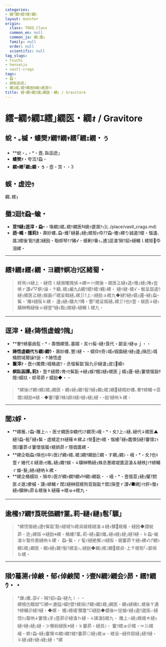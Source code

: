 ```yaml
---
categories:
- 繝｢繝ｳ繧ｹ繧ｿ繝ｼ
layout: monster
origin:
  class: TODO_Class
  common_en: null
  common_ja: 繝､繧ｮ
  family: null
  order: null
  scientific: null
tag_slugs:
- tsuchi
- henseiju
- vastl-crags
tags:
- 蝨・
- 螟臥函迯｣
- 繝ｴ繧｡繧ｹ繝医Ν蟯ｩ遯溷ｸｯ
title: 繧ｰ繝ｩ繝ｴ繧｣繝医・繝ｫ / Gravitore
---
```


# 繧ｰ繝ｩ繝ｴ繧｣繝医・繝ｫ / Gravitore

## 蛻・｡槭・螻樊ｧ繝ｻ繝ｬ繧｢繝ｪ繝・ぅ
* **蛻・｡・*・壼､臥函迯｣  
* **螻樊ｧ**・夸沍ｱ蝨・ 
* **繝ｬ繧｢繝ｪ繝・ぅ**・壺・笘・・3

## 蜈・虚迚ｩ
繝､繧ｮ

## 蜃ｺ迴ｾ蝨ｰ蝓・
* **荳ｻ縺ｪ逕滓・蝨ｰ**・喙繝ｴ繧｡繧ｹ繝医Ν蟯ｩ遯溷ｸｯ](../place/vastl_crags.md)  
* **迺ｰ蠅・擅莉ｶ**・壽妙螻､蝨ｰ蠖｢縺碁｣縺ｪ繧矩ｫ伜ｱｱ蝨ｰ蟶ｯ縲り誠遏ｳ繧・慍逶､謠ｺ繧後′鬆ｻ逋ｺ縺励・㍾蜉帑ｹｱ豬√・蟆剰ｦ乗ｨ｡逋ｺ逕溘′隕ｳ貂ｬ縺輔ｌ繧矩伜沺縲・

---

## 繧ｷ繝ｫ繧ｨ繝・ヨ繝ｻ螟冶ｦ区緒蜀・
> 蜉帛ｼｷ縺上・縺倥ｌ縺溷曙隗偵→縲∝ｲｩ閧後・繧医≧縺ｫ遑ｬ雉ｪ縺ｪ陲ｫ豈帙ｒ謖√▽螟ｧ譟・↑繝､繧ｮ蝙九Δ繝ｳ繧ｹ繧ｿ繝ｼ縲・ 
> 縺ｲ縺･繧√・鮟呈屆遏ｳ縺ｮ繧医≧縺ｪ蜈画ｲ｢繧呈戟縺｡縲∬ｸ上∩縺励ａ繧九◆縺ｳ縺ｫ蠕ｮ邏ｰ縺ｪ蝨ｰ髴・′襍ｷ縺阪ｋ縲・ 
> 逶ｮ縺ｯ驥大ｱ槫・豐｢繧呈叛縺｡縲∬ｦ也ｷ壹・蜈医↓縺ｯ驥榊鴨縺後ｏ縺壹°縺ｫ豁ｪ繧縺ｨ縺輔ｌ繧九・

---

## 逕滓・縺ｨ陦悟虚蝗ｳ隗｣
* **豢ｻ蜍墓凾髢・*・壽悃縲懷､墓婿・亥ｲｩ髯ｰ縺ｧ莨代・鄙呈ｧ縺ゅｊ・・ 
* **陦悟虚繝代ち繝ｼ繝ｳ**・壽妙螻､豐ｿ縺・・蠕伜ｾ奇ｼ城ｫ俶園縺ｧ縺ｮ逶｣隕厄ｼ城桶閼域爾譟ｻ逧・↑陦悟虚  
* **鬟滓ｧ**・壼ｲｩ闍費ｼ城桶遏ｳ・丞慍髴翫′谿九＠縺滄ｭ皮ｴ蝪ｩ  
* **螟臥函譚｡莉ｶ**・壹↑縺暦ｼ育ｲｾ髴翫→縺ｮ蜈ｱ魑ｴ縺ｫ繧医ｊ蠕ｮ邏ｰ縺ｪ窶懷慍谿ｻ隱ｿ蠕玖・蜉帚昴ｒ蠕励◆・・

> *縲後げ繝ｩ繝ｴ繧｣繝医・繝ｫ縺ｮ雜ｳ髻ｳ縺ｮ繝ｪ繧ｺ繝縺梧妙螻､豢ｻ蜍輔→荳閾ｴ縺励※縺・◆窶ｦ窶ｦ蛛ｶ辟ｶ縺ｧ縺ｯ縺ｪ縺・ｰ励′縺吶ｋ縲・

---

## 閭ｽ蜉・
* **縲雁､ｧ蝨ｰ雕上∩・医せ繝医Φ繝代け繝茨ｼ峨・*・夊ｸ上∩縺､縺代↓繧医▲縺ｦ蝨ｰ髱｢縺ｫ髴・虚繧定ｵｷ縺薙☆縲よｧ矩迚ｩ繧・慍蠖｢縺ｫ蠢懊§縺ｦ窶懷ｴｩ關ｽ窶昴ｄ窶懷慍蜑ｲ繧娯昴ｒ隱倡匱縲・ 
* **縲企㍾蝨ｧ隕也ｷ夲ｼ医げ繝ｬ繧､繧ｺ繝ｻ繝励Ξ繝・す繝｣繝ｼ・峨・*・夊ｦ也ｷ壹ｒ蜷代￠縺溷ｯｾ雎｡縺ｮ雜ｳ蜈・↓驥榊鴨縺ｮ蛛丞惠繧堤匱逕溘＆縺帙∫ｧｻ蜍輔ｒ蝗ｰ髮｣縺ｫ縺吶ｋ縲・ 
* **縲企桶蠕玖・隕夲ｼ医が繝ｬ繝ｻ繝√Η繝ｼ繝翫・・峨・*・壼慍荳ｭ縺ｮ驩ｱ閼医ｄ遨ｺ豢槭・謖ｯ蜍輔ｒ閨ｴ縺榊叙繧狗音谿翫↑閨ｴ隕壹ｒ謖√■縲∫ｲｾ骭ｬ螢ｫ縺ｫ驥榊ｮ昴＆繧後ｋ縺薙→繧ゅ≠繧九・

---

## 逾櫁ｩｱ繝ｻ莨晄価繝ｻ菫｡莉ｰ縺ｨ縺ｮ髢｢騾｣
> *縲悟慍縺ｮ邊ｾ髴翫′豁ｩ縺城％繧貞綾繧縺溘ａ縺ｫ騾繧雁・縺励◆譛蛻昴・迯｣縲阪→縺励※縲・桶螻ｱ菫｡莉ｰ縺ｮ蟇ｾ雎｡縺ｫ縺ｪ縺｣縺ｦ縺・ｋ蝨ｰ蝓溘ｂ蟄伜惠縺吶ｋ縲・ 
蝨ｰ髴・ｒ髦ｲ縺絶懈ｭｩ縺阪・蜆窶昴〒縺ｯ縲√げ繝ｩ繝ｴ繧｣繝医・繝ｫ縺ｮ雜ｳ髻ｳ繧呈ｨ｡縺励◆繝ｪ繧ｺ繝繧貞･上〒繧矩｢ｨ鄙偵ｂ縲・

---

## 隕ｳ蟇溯ｨ倬鹸・郁ｨ倬鹸閠・ｼ壹Ν繝ｼ繝会ｼ昴・繧ｹ繝ｳ・・

> *譁ｭ螻､邵√・隕ｳ貂ｬ蝨ｰ縺九ｉ・・  
> 縲梧仂驕弱℃縲∝漉隘ｿ蟆ｾ譬ｹ繧偵げ繝ｩ繝ｴ繧｣繝医・繝ｫ縺檎ｾ､繧後〒遘ｻ蜍輔＠縺ｦ縺・◆縲・ 
> 蠖ｼ繧峨′騾夐℃縺励◆蠕後∝捉蝗ｲ縺ｮ遏ｳ遨阪∩縺悟ｾｮ螯吶↓窶懷ｮ牙ｮ壺昴＠縺溘ｈ縺・↓諢溘§繧九・ 
> 雕上∩縺ｪ繧峨☆縺ｮ縺ｧ縺ｯ縺ｪ縺・≫懈紛縺医※縺・ｋ窶昴・縺具ｼ・ 
> 窶ｦ繧ゅ＠繧・∝ｽｼ繧峨・螟ｧ蝨ｰ縺ｮ窶懊ヰ繝ｩ繝ｳ繧ｹ窶昴◎縺ｮ繧ゅ・繧呈─縺伜叙縺｣縺ｦ縺・ｋ縺ｮ縺ｧ縺ｯ縺ｪ縺・°縲